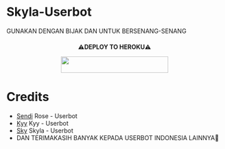 # Skyla-Userbot
GUNAKAN DENGAN BIJAK DAN UNTUK BERSENANG-SENANG

<h4 align="center"> ⚠️DEPLOY TO HEROKU⚠️ </p>
<p align="center"><a href="https://heroku.com/deploy?template=https://github.com/Cangcimenn/Skyla-Userbot"> <img src="https://img.shields.io/badge/Deploy%20To%20Heroku-indigo?style=flat&logo=heroku" width="250" height="38.60" /></a></p>

# **Credits**

*   [Sendi](https://github.com/SendiAp/Rose-Userbot)  Rose - Userbot
*   [Kyy](https://github.com/muhammadrizky16/Kyy-Userbot) Kyy - Userbot
*   [Sky](https://github.com/Cangcimenn/Skyla-Userbot)    Skyla - Userbot
*   DAN TERIMAKASIH BANYAK KEPADA USERBOT INDONESIA LAINNYA🙏
